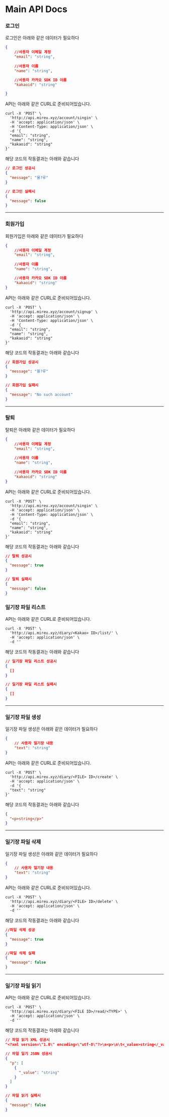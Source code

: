 # Main API Docs

### 로그인

로그인은 아래와 같은 데이터가 필요하다
```json
{
    //사용자 이메일 계정
    "email": "string",
  
    //사용자 이름
    "name": "string",

    //사용자 카카오 SDK ID 이름
    "kakaoid": "string"

}
```

API는 아래와 같은 CURL로 준비되어있습니다.
```curl
curl -X 'POST' \
  'http://api.mireu.xyz/account/singin' \
  -H 'accept: application/json' \
  -H 'Content-Type: application/json' \
  -d '{
  "email": "string",
  "name": "string",
  "kakaoid": "string"
}'
```

해당 코드의 작동결과는 아래와 같습니다
```json
// 로그인 성공시
{
  "message": "몰?루"
}

// 로그인 실패시
{
  "message": false
}
```

---

### 회원가입

회원가입은 아래와 같은 데이터가 필요하다
```json
{
    //사용자 이메일 계정
    "email": "string",
      
    //사용자 이름
    "name": "string",

    //사용자 카카오 SDK ID 이름
    "kakaoid": "string"
}
```

API는 아래와 같은 CURL로 준비되어있습니다.
```curl
curl -X 'POST' \
  'http://api.mireu.xyz/account/signup' \
  -H 'accept: application/json' \
  -H 'Content-Type: application/json' \
  -d '{
  "email": "string",
  "name": "string",
  "kakaoid": "string"
}'
```

해당 코드의 작동결과는 아래와 같습니다
```json
// 회원가입 성공시
{
  "message": "몰?루"
}

// 회원가입 실패시
{
  "message": "No such account"
}
```

---

### 탈퇴

탈퇴은 아래와 같은 데이터가 필요하다
```json
{
    //사용자 이메일 계정
    "email": "string",
  
    //사용자 이름
    "name": "string",
    
    //사용자 카카오 SDK ID 이름
    "kakaoid": "string"
}
```

API는 아래와 같은 CURL로 준비되어있습니다.
```curl
curl -X 'POST' \
  'http://api.mireu.xyz/account/singin' \
  -H 'accept: application/json' \
  -H 'Content-Type: application/json' \
  -d '{
  "email": "string",
  "name": "string",
  "kakaoid": "string"
}'
```

해당 코드의 작동결과는 아래와 같습니다
```json
// 탈퇴 성공시
{
  "message": true
}

// 탈퇴 실패시
{
  "message": false
}
```

### 일기장 파일 리스트

API는 아래와 같은 CURL로 준비되어있습니다.
```curl
curl -X 'POST' \
  'http://api.mireu.xyz/diary/<Kakao> ID>/list/' \
  -H 'accept: application/json' \
  -d ''
```

해당 코드의 작동결과는 아래와 같습니다
```json
// 일기장 파일 리스트 성공시
{
  []
}

// 일기장 파일 리스트 실패시
{
  []
}
```

---

### 일기장 파일 생성

일기장 파일 생성은 아래와 같은 데이터가 필요하다
```json
{
    // 사용자 일기장 내용
    "text": "string"
}
```

API는 아래와 같은 CURL로 준비되어있습니다.
```curl
curl -X 'POST' \
  'http://api.mireu.xyz/diary/<FILE> ID>/create' \
  -H 'accept: application/json' \
  -d '{
  "text": "string"
}'
```

해당 코드의 작동결과는 아래와 같습니다
```json
{
  "<p>string</p>"
}
```

---

### 일기장 파일 삭제

일기장 파일 생성은 아래와 같은 데이터가 필요하다
```json
{
    // 사용자 일기장 내용
    "text": "string"
}
```

API는 아래와 같은 CURL로 준비되어있습니다.
```curl
curl -X 'POST' \
  'http://api.mireu.xyz/diary/<FILE> ID>/delete' \
  -H 'accept: application/json' \
  -d ''
```

해당 코드의 작동결과는 아래와 같습니다
```json
//파일 삭제 성공
{
  "message": true
}

//파일 삭제 실패
{
  "message": false
}
```

---

### 일기장 파일 읽기

API는 아래와 같은 CURL로 준비되어있습니다.
```curl
curl -X 'POST' \
  'http://api.mireu.xyz/diary/<FILE ID>/read/<TYPE>' \
  -H 'accept: application/json' \
  -d ''
```

해당 코드의 작동결과는 아래와 같습니다
```json
// 파일 읽기 XML 성공시
"<?xml version=\"1.0\" encoding=\"utf-8\"?>\n<p>\n\t<_value>string</_value>\n</p>"

// 파일 일기 JSON 성공시
{
  "p": [
    {
      "_value": "string"
    }
  ]
}

// 파일 읽기 실패시
{
  "message": false
}
```
